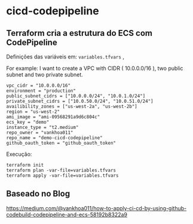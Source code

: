 # cicd-codepipeline


## Terraform cria a estrutura do ECS com CodePipeline

Definições das variáveis em: `variables.tfvars` , 

For example: I want to create a VPC with CIDR ( 10.0.0.0/16 ), two public subnet and two private subnet.

```
vpc_cidr = "10.0.0.0/16"
environment = "production"
public_subnet_cidrs = ["10.0.0.0/24", "10.0.1.0/24"]
private_subnet_cidrs = ["10.0.50.0/24", "10.0.51.0/24"]
availibility_zones = ["us-west-2a", "us-west-2b"]
region = "us-west-2"
ami_image = "ami-09568291a9d6c804c"
ecs_key = "demo"
instance_type = "t2.medium"
repo_owner = "vankhoa011"
repo_name = "demo-cicd-codepipeline"
github_oauth_token = "github_oauth_token"

```

Execução:

```
terraform init
terraform plan -var-file=variables.tfvars
terraform apply -var-file=variables.tfvars
```


## Baseado no Blog

https://medium.com/@vankhoa011/how-to-apply-ci-cd-by-using-github-codebuild-codepipeline-and-ecs-58192b8322a9
